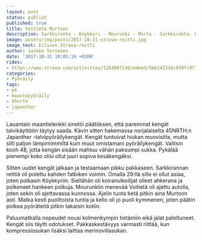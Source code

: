 ```yaml
---
layout: post
status: publish
published: true
title: Voitietä Murtoon
description: Sarkkiranta - Köykkyri - Mourunki - Murto - Sarkkiranta. Hiekka- ja soratietä tuli nieltyä reilun 30 kilometrin verran.
image: assets/img/posts/2017-10-31-strava-reitti.jpg
image_text: Eilisen Strava-reitti
author: Jarkko Tervonen
date: '2017-10-31 10:05:16 +0300'
rides:
- https://www.strava.com/activities/1254007140/embed/5b6142316c9f8fc97132229e9bac493cceaf6bcb
categories:
- Pyöräily
tags:
- pk
- maastopyöräily
- 45nrth
- japanther
---
```

Lauantain maantielenkki sinetöi päätöksen, että paremmat kengät talvikäyttöön täytyy saada. Kävin sitten hakemassa norjalaiselta 45NRTH:n Japanther -talvipyöräilykengät. Kengät tuntuivat hiukan muovisilta, mutta silti paljon lämpimimmiltä kuin muut omistamani pyöräilykengät. Valitsin kooh 48, jotta kengän sisään mahtuu vähän paksumpi sukka. Pykälää pienempi koko olisi ollut juuri sopiva kesäkengäksi.

<!-- more -->

Sitten uudet kengät jalkaan ja testaamaan pikku pakkaseen. Sarkkirannan reittiä oli polettu kahden fatbiken voimin. Omalla 29:llä sille ei ollut asiaa, joten polkasin Köykkyriin. Siellähän oli koiranulkoilijat olleet ahkerana ja polkeneet hankeen polkuja. Mourunkiin menevää Voitietä oli ajettu autolla, joten sekin oli ajettavassa kunnossa. Ajelin tuota tietä pitkin aina Murtoon asti. Matka kesti puolitoista tuntia ja kello oli jo puoli kymmenen, joten päätin polkea pyöräteitä pitkin takaisin kotiin.

Paluumatkalla nopeudet nousi kolmenkympin tietämiin eikä jalat paleltuneet. Kengät siis täytti odotukset. Pakkaskestävyys varmasti riittää, kun kompressiosukan lisäksi laittaa merinovillasukan.
